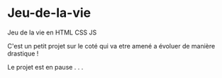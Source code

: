 # Jeu-de-la-vie
Jeu de la vie en HTML CSS JS

C'est un petit projet sur le coté qui va etre amené a évoluer de manière drastique !

Le projet est en pause . . .
